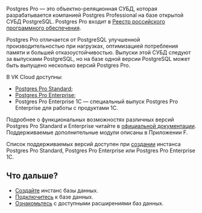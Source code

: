 Postgres Pro — это объектно-реляционная СУБД, которая разрабатывается компанией Postgres Professional на базе открытой СУБД PostgreSQL. Postgres Pro входит в [Реестр российского программного обеспечения](https://reestr.digital.gov.ru/reestr/301574/?sphrase_id=3439534).

Postgres Pro отличается от PostgreSQL улучшенной производительностью при нагрузках, оптимизацией потребления памяти и большей отказоустойчивостью. Выпуски этой СУБД следуют за выпусками PostgreSQL, но на базе одной версии PostgreSQL может быть выпущено несколько версий Postgres Pro.

В VK Cloud доступны:

- [Postgres Pro Standard](https://postgrespro.ru/docs/postgrespro/14/);
- [Postgres Pro Enterprise](https://postgrespro.ru/docs/enterprise/14/);
- Postgres Pro Enterprise 1C — специальный выпуск Postgres Pro Enterprise для работы с продуктами 1С.

Подробнее о функциональных возможностях различных версий Postgres Pro Standard и Enterprise читайте в [официальной документации](https://postgrespro.ru/docs/). Поддерживаемые дополнительные модули описаны в Приложении F.

Список поддерживаемых версий доступен при [создании](../../../service-management) инстанса Postgres Pro Standard, Postgres Pro Enterprise или Postgres Pro Enterprise 1C.

## Что дальше?

- [Создайте](../../../service-management/create) инстанс базы данных.
- [Подключитесь](../../../connect) к базе данных.
- [Ознакомьтесь](../../extensions) с доступными расширениями баз данных.

